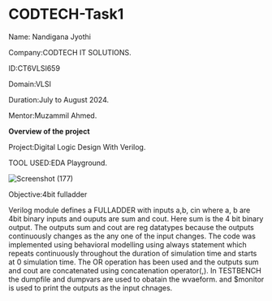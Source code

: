 # CODTECH-Task1

Name: Nandigana Jyothi

Company:CODTECH IT SOLUTIONS.

ID:CT6VLSI659

Domain:VLSI

Duration:July to August 2024.

Mentor:Muzammil Ahmed.

**Overview of the project**

Project:Digital Logic Design With Verilog.

TOOL USED:EDA Playground.

![Screenshot (177)](https://github.com/user-attachments/assets/44dd7116-b1ce-44e6-aef7-a4f13725f9c5)

Objective:4bit fulladder

Verilog module defines a FULLADDER with inputs a,b, cin where a, b are 4bit binary inputs and ouputs are sum and cout. Here sum is the 4 bit binary output.
The outputs sum and cout are reg datatypes because the outputs continuously changes as the any one of the input changes.
The code was implemented using behavioral modelling using always statement which repeats continuously throughout the duration of simulation time and starts at 0 simulation time.
The OR operation has been used and the outputs sum and cout are concatenated using concatenation operator(,). 
In TESTBENCH the dumpfile and dumpvars are used to obatain the wvaeform. and $monitor is used to print the outputs as the input chnages.
